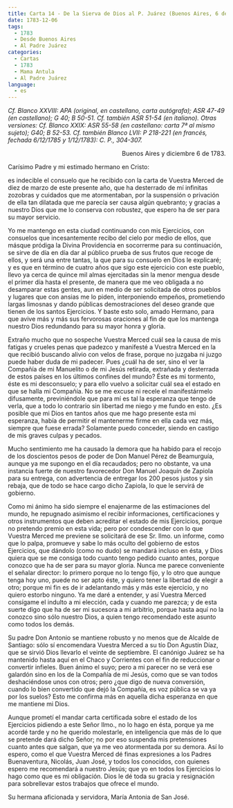 ```yaml
---
title: Carta 14 - De la Sierva de Dios al P. Juárez (Buenos Aires, 6 de diciembre de 1783).
date: 1783-12-06
tags:
  - 1783
  - Desde Buenos Aires
  - Al Padre Juárez
categories:
  - Cartas
  - 1783
  - Mama Antula
  - Al Padre Juárez
language:
  - es
---
```


_Cf. Blanco XXVIII: APA (original, en castellano, carta autógrafa); ASR 47-49 (en castellano); G 40; B 50-51. Cf. también ASR 51-54 (en italiano).
Otras versiones: Cf. Blanco XXIX: ASR 55-58 (en castellano: carta 7ª al mismo sujeto); G40; B 52-53. Cf. también Blanco LVII: P 218-221 (en francés, fechada 6/12/1785 y 1/12/1783): C. P., 304-307._

<div align="right">
Buenos Aires y diciembre 6 de 1783.
</div>

Carísimo Padre y mi estimado hermano en Cristo:

es indecible el consuelo que he recibido con la carta de Vuestra Merced de diez de marzo de este presente año, que ha desterrado de mí infinitas zozobras y cuidados que me atormentaban, por la suspensión o privación de ella tan dilatada que me parecía ser causa algún quebranto; y gracias a nuestro Dios que me lo conserva con robustez, que espero ha de ser para su mayor servicio.

Yo me mantengo en esta ciudad continuando con mis Ejercicios, con consuelos que incesantemente recibo del cielo por medio de ellos, que másque pródiga la Divina Providencia en socorrerme para su continuación, se sirve de día en día dar al público prueba de sus frutos que recoge de ellos, y será una entre tantas, la que para su consuelo en Dios le explicaré; y es que en término de cuatro años que sigo este ejercicio con este pueblo, llevo ya cerca de quince mil almas ejercitadas sin la menor mengua desde el primer día hasta el presente, de manera que me veo obligada a no desamparar estas gentes, aun en medio de ser solicitada de otros pueblos y lugares que con ansias me lo piden, interponiendo empeños, prometiendo largas limosnas y dando públicas demostraciones del deseo grande que tienen de los santos Ejercicios. Y baste esto solo, amado Hermano, para que avive más y más sus fervorosas oraciones al fin de que los mantenga nuestro Dios redundando para su mayor honra y gloria.



Extraño mucho que no sospeche Vuestra Merced cuál sea la causa de mis fatigas y crueles penas que padezco y manifesté a Vuestra Merced en la que recibió buscando alivio con velos de frase, porque no juzgaba ni juzgo puede haber duda de mi padecer. Pues ¿cuál ha de ser, sino el ver la Compañía de mi Manuelito o de mi Jesús retirada, extrañada y desterrada de estos países en los últimos confines del mundo? Éste es mi tormento, éste es mi desconsuelo; y para ello vuelvo a solicitar cuál sea el estado en que se halla mi Compañía. No se me excuse ni recele el manifestármelo difusamente, previniéndole que para mí es tal la esperanza que tengo de verla, que a todo lo contrario sin libertad me niego y me fundo en esto. ¿Es posible que mi Dios en tantos años que me hago presente esta mi esperanza, había de permitir el mantenerme firme en ella cada vez más, siempre que fuese errada? Solamente puedo conceder, siendo en castigo de mis graves culpas y pecados.

Mucho sentimiento me ha causado la demora que ha habido para el recojo de los doscientos pesos de poder de Don Manuel Pérez de Beamurguía, aunque ya me supongo en el día recaudados; pero no obstante, va una instancia fuerte de nuestro favorecedor Don Manuel Joaquín de Zapiola para su entrega, con advertencia de entregar los 200 pesos justos y sin rebaja, que de todo se hace cargo dicho Zapiola, lo que le servirá de gobierno.

Como mi ánimo ha sido siempre el enajenarme de las estimaciones del mundo, he repugnado asimismo el recibir informaciones, certificaciones y otros instrumentos que deben acreditar el estado de mis Ejercicios, porque no pretendo premio en esta vida; pero por condescender con lo que Vuestra Merced me previene se solicitará de ese Sr. Ilmo. un informe, como que lo palpa, promueve y sabe lo más oculto del gobierno de estos Ejercicios, que dándolo (como no dudo) se mandará incluso en ésta, y Dios quiera que se me consiga todo cuanto tengo pedido cuanto antes, porque conozco que ha de ser para su mayor gloria. Nunca me parece conveniente el señalar director: lo primero porque no lo tengo fijo, y lo otro que aunque tenga hoy uno, puede no ser apto éste, y quiero tener la libertad de elegir a otro; porque mi fin es de ir adelantando más y más este ejercicio, y no quiero estorbo ninguno. Ya me daré a entender, y así Vuestra Merced consígame el indulto a mi elección, cada y cuando me parezca; y de esta suerte digo que ha de ser mi sucesora a mi arbitrio, porque hasta aquí no la conozco sino sólo nuestro Dios, a quien tengo recomendado este asunto como todos los demás.

Su padre Don Antonio se mantiene robusto y no menos que de Alcalde de Santiago: sólo sí encomendara Vuestra Merced a su tío Don Agustín Díaz, que se sirvió Dios llevarlo el veinte de septiembre. El canónigo Juárez se ha mantenido hasta aquí en el Chaco y Corrientes con el fin de reduccionar o convertir infieles. Buen ánimo el suyo; pero a mi parecer no se verá ese galardón sino en los de la Compañía de mi Jesús, como que se van todos deshaciéndose unos con otros; pero ¿que digo de nueva conversión, cuando lo bien convertido que dejó la Compañía, es voz pública se va ya por los suelos? Esto me confirma más en aquella dicha esperanza en que me mantiene mi Dios.

Aunque prometí el mandar carta certificada sobre el estado de los Ejercicios pidiendo a este Señor Ilmo., no lo hago en ésta, porque ya me acordé tarde y no he querido molestarle, en inteligencia que más de lo que se pretende dará dicho Señor; no por eso suspenda mis pretensiones cuanto antes que salgan, que ya me veo atormentada por su demora. Así lo espero, como el que Vuestra Merced dé finas expresiones a los Padres Buenaventura, Nicolás, Juan José, y todos los conocidos, con quienes espero me recomendará a nuestro Jesús; que yo en todos los Ejercicios lo hago como que es mi obligación. Dios le dé toda su gracia y resignación para sobrellevar estos trabajos que ofrece el mundo.

Su hermana aficionada y servidora, María Antonia de San José.
